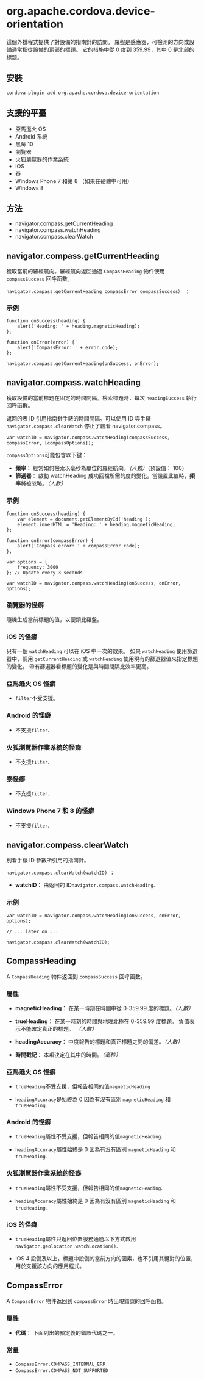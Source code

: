 <!---
    Licensed to the Apache Software Foundation (ASF) under one
    or more contributor license agreements.  See the NOTICE file
    distributed with this work for additional information
    regarding copyright ownership.  The ASF licenses this file
    to you under the Apache License, Version 2.0 (the
    "License"); you may not use this file except in compliance
    with the License.  You may obtain a copy of the License at

      http://www.apache.org/licenses/LICENSE-2.0

    Unless required by applicable law or agreed to in writing,
    software distributed under the License is distributed on an
    "AS IS" BASIS, WITHOUT WARRANTIES OR CONDITIONS OF ANY
    KIND, either express or implied.  See the License for the
    specific language governing permissions and limitations
    under the License.
-->

# org.apache.cordova.device-orientation

這個外掛程式提供了對設備的指南針的訪問。 羅盤是感應器，可檢測的方向或設備通常指從設備的頂部的標題。 它的措施中從 0 度到 359.99，其中 0 是北部的標題。

## 安裝

    cordova plugin add org.apache.cordova.device-orientation
    

## 支援的平臺

*   亞馬遜火 OS
*   Android 系統
*   黑莓 10
*   瀏覽器
*   火狐瀏覽器的作業系統
*   iOS
*   泰
*   Windows Phone 7 和第 8 （如果在硬體中可用）
*   Windows 8

## 方法

*   navigator.compass.getCurrentHeading
*   navigator.compass.watchHeading
*   navigator.compass.clearWatch

## navigator.compass.getCurrentHeading

獲取當前的羅經航向。羅經航向返回通過 `CompassHeading` 物件使用 `compassSuccess` 回呼函數。

    navigator.compass.getCurrentHeading compassError compassSuccess） ；
    

### 示例

    function onSuccess(heading) {
        alert('Heading: ' + heading.magneticHeading);
    };
    
    function onError(error) {
        alert('CompassError: ' + error.code);
    };
    
    navigator.compass.getCurrentHeading(onSuccess, onError);
    

## navigator.compass.watchHeading

獲取設備的當前標題在固定的時間間隔。檢索標題時，每次 `headingSuccess` 執行回呼函數。

返回的表 ID 引用指南針手錶的時間間隔。可以使用 ID 與手錶 `navigator.compass.clearWatch` 停止了觀看 navigator.compass。

    var watchID = navigator.compass.watchHeading(compassSuccess, compassError, [compassOptions]);
    

`compassOptions`可能包含以下鍵：

*   **頻率**： 經常如何檢索以毫秒為單位的羅經航向。*（人數）*（預設值： 100）
*   **篩選器**： 啟動 watchHeading 成功回檔所需的度的變化。當設置此值時，**頻率**將被忽略。*（人數）*

### 示例

    function onSuccess(heading) {
        var element = document.getElementById('heading');
        element.innerHTML = 'Heading: ' + heading.magneticHeading;
    };
    
    function onError(compassError) {
        alert('Compass error: ' + compassError.code);
    };
    
    var options = {
        frequency: 3000
    }; // Update every 3 seconds
    
    var watchID = navigator.compass.watchHeading(onSuccess, onError, options);
    

### 瀏覽器的怪癖

隨機生成當前標題的值，以便類比羅盤。

### iOS 的怪癖

只有一個 `watchHeading` 可以在 iOS 中一次的效果。 如果 `watchHeading` 使用篩選器中，調用 `getCurrentHeading` 或 `watchHeading` 使用現有的篩選器值來指定標題的變化。 帶有篩選器看標題的變化是與時間間隔比效率更高。

### 亞馬遜火 OS 怪癖

*   `filter`不受支援。

### Android 的怪癖

*   不支援`filter`.

### 火狐瀏覽器作業系統的怪癖

*   不支援`filter`.

### 泰怪癖

*   不支援`filter`.

### Windows Phone 7 和 8 的怪癖

*   不支援`filter`.

## navigator.compass.clearWatch

別看手錶 ID 參數所引用的指南針。

    navigator.compass.clearWatch(watchID) ；
    

*   **watchID**： 由返回的 ID`navigator.compass.watchHeading`.

### 示例

    var watchID = navigator.compass.watchHeading(onSuccess, onError, options);
    
    // ... later on ...
    
    navigator.compass.clearWatch(watchID);
    

## CompassHeading

A `CompassHeading` 物件返回到 `compassSuccess` 回呼函數。

### 屬性

*   **magneticHeading**： 在某一時刻在時間中從 0-359.99 度的標題。*（人數）*

*   **trueHeading**： 在某一時刻的時間與地理北極在 0-359.99 度標題。 負值表示不能確定真正的標題。 *（人數）*

*   **headingAccuracy**： 中度報告的標題和真正標題之間的偏差。*（人數）*

*   **時間戳記**： 本項決定在其中的時間。*（毫秒）*

### 亞馬遜火 OS 怪癖

*   `trueHeading`不受支援，但報告相同的值`magneticHeading`

*   `headingAccuracy`是始終為 0 因為有沒有區別 `magneticHeading` 和`trueHeading`

### Android 的怪癖

*   `trueHeading`屬性不受支援，但報告相同的值`magneticHeading`.

*   `headingAccuracy`屬性始終是 0 因為有沒有區別 `magneticHeading` 和`trueHeading`.

### 火狐瀏覽器作業系統的怪癖

*   `trueHeading`屬性不受支援，但報告相同的值`magneticHeading`.

*   `headingAccuracy`屬性始終是 0 因為有沒有區別 `magneticHeading` 和`trueHeading`.

### iOS 的怪癖

*   `trueHeading`屬性只返回位置服務通過以下方式啟用`navigator.geolocation.watchLocation()`.

*   IOS 4 設備及以上，標題中設備的當前方向的因素，也不引用其絕對的位置，用於支援該方向的應用程式。

## CompassError

A `CompassError` 物件返回到 `compassError` 時出現錯誤的回呼函數。

### 屬性

*   **代碼**： 下面列出的預定義的錯誤代碼之一。

### 常量

*   `CompassError.COMPASS_INTERNAL_ERR`
*   `CompassError.COMPASS_NOT_SUPPORTED`